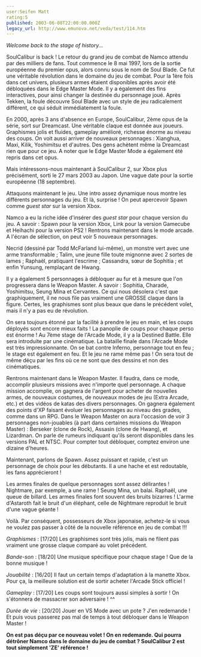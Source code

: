 ```yaml
---
user:Seifen Matt
rating:5
published: 2003-06-08T22:00:00.000Z
legacy_url: http://www.emunova.net/veda/test/114.htm
---
```

_Welcome back to the stage of history..._  

  

SoulCalibur is back ! Le retour du grand jeu de combat de Namco attendu par des milliers de fans. Tout commence le 8 mai 1997, lors de la sortie européenne du premier opus, alors connu sous le nom de Soul Blade. Ce fut une véritable révolution dans le domaine du jeu de combat. Pour la 1ère fois dans cet univers, plusieurs armes étaient disponibles après avoir été débloquées dans le Edge Master Mode. Il y a également des fins interactives, pour ainsi changer la destinée du personnage joué. Après Tekken, la foule découvre Soul Blade avec un style de jeu radicalement différent, ce qui séduit immédiatement la foule.  

  

En 2000, après 3 ans d'absence en Europe, SoulCalibur, 2ème opus de la série, sort sur Dreamcast. Une véritable claque est donnée aux joueurs. Graphismes jolis et fluides, gameplay amélioré, richesse énorme au niveau des coups. On voit aussi arriver de nouveaux personnages : Xianghua, Maxi, Kilik, Yoshimitsu et d'autres. Des gens achètent même la Dreamcast rien que pour ce jeu. A noter que le Edge Master Mode a également été repris dans cet opus.  

  

Mais intéressons-nous maintenant à SoulCalibur 2, sur Xbox plus précisément, sorti le 27 mars 2003 au Japon. Une vague date pour la sortie européenne (18 septembre).  

Attaquons maintenant le jeu. Une intro assez dynamique nous montre les différents personnages du jeu. Et là, surprise ! On peut apercevoir Spawn comme _guest star_ sur la version Xbox.  

Namco a eu la riche idée d'insérer des _guest star_ pour chaque version du jeu. A savoir : Spawn pour la version Xbox, Link pour la version Gamecube et Heihachi pour la version PS2 ! Rentrons maintenant dans le mode arcade. A l'écran de sélection, on peut voir 5 nouveaux personnages.  

Necrid (dessiné par Todd McFarland lui-même), un monstre vert avec une arme transformable ; Talim, une jeune fille toute mignonne avec 2 sortes de lames ; Raphaël, pratiquant l'escrime ; Cassandra, sœur de Sophitia ; et enfin Yunsung, remplaçant de Hwang.  

  

Il y a également 5 personnages à débloquer au fur et à mesure que l'on progressera dans le Weapon Master. A savoir : Sophitia, Charade, Yoshimitsu, Seung Mina et Cervantes. Ce qui nous désolera c'est que graphiquement, il ne nous file pas vraiment une GROSSE claque dans la figure. Certes, les graphismes sont plus beaux que dans le précédent volet, mais il n'y a pas eu de révolution.  

On sera toujours étonné par la facilité à prendre le jeu en main, et les coups déployés sont encore mieux faits ! La panoplie de coups pour chaque perso est énorme ! Au 7ème stage de l'Arcade Mode, il y a la Destined Battle. Elle sera introduite par une cinématique. La bataille finale dans l'Arcade Mode est très impressionnante. On se bat contre Inferno, personnage tout en feu ; le stage est également en feu. Et le jeu ne rame même pas ! On sera tout de même déçu par les fins où ce ne sont que des dessins et non des cinématiques.  

Rentrons maintenant dans le Weapon Master. Il faudra, dans ce mode, accomplir plusieurs missions avec n'importe quel personnage. A chaque mission accomplie, on gagnera de l'argent pour acheter de nouvelles armes, de nouveaux costumes, de nouveaux modes de jeu (Extra Arcade, etc.) et des vidéos de katas des divers personnages. On gagnera également des points d'XP faisant évoluer les personnages au niveau des grades, comme dans un RPG. Dans le Weapon Master on aura l'occasion de voir 3 personnages non-jouables (à part dans certaines missions du Weapon Master) : Berseker (clone de Rock), Assasin (clone de Hwang), et Lizardman. On parle de rumeurs indiquant qu'ils seront disponibles dans les versions PAL et NTSC. Pour compter tout débloquer, comptez environ une dizaine d'heures.  

Maintenant, parlons de Spawn. Assez puissant et rapide, c'est un personnage de choix pour les débutants. Il a une hache et est redoutable, les fans apprécieront !  

Les armes finales de quelque personnages sont assez délirantes ! Nightmare, par exemple, a une rame ! Seung Mina, un balai. Raphaël, une queue de billard. Les armes finales font souvent des bruits bizarres ! L'arme d'Astaroth fait le bruit d'un éléphant, celle de Nightmare reproduit le bruit d'une vague géante !  

  

Voilà. Par conséquent, possesseurs de Xbox japonaise, achetez-le si vous ne voulez pas passer à côté de la nouvelle référence en jeu de combat !!!  

  

  

_Graphismes_ : \[17/20\] Les graphismes sont très jolis, mais ne filent pas vraiment une grosse claque comparé au volet précédent.  

  

_Bande-son_ : \[18/20\] Une musique spécifique pour chaque stage ! Que de la bonne musique !  

  

_Jouabilité_ : \[16/20\] Il faut un certain temps d'adaptation à la manette Xbox. Pour ça, la meilleure solution est de sortir acheter l'Arcade Stick officiel !  

  

_Gameplay_ : \[17/20\] Les coups sont toujours aussi simples à sortir ! On s'étonnera de massacrer son adversaire ! ^^  

  

_Durée de vie_ : \[20/20\] Jouer en VS Mode avec un pote ? J'en redemande ! Et puis vous passerez pas mal de temps à tout débloquer dans le Weapon Master !  

  

**On est pas déçu par ce nouveau volet ! On en redemande. Qui pourra détrôner Namco dans le domaine du jeu de combat ? SoulCalibur 2 est tout simplement 'ZE' référence !**